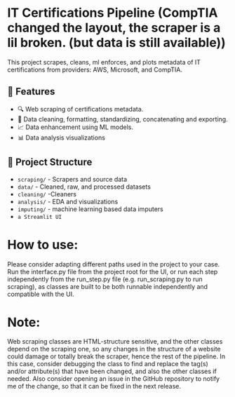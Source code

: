 # IT Certifications Pipeline (CompTIA changed the layout, the scraper is  a lil broken. (but data is still available))
 
This project scrapes, cleans, ml enforces, and plots metadata of IT certifications from providers: AWS, Microsoft, and CompTIA.

## 📌 Features

- 🔍 Web scraping of certifications metadata.
- 🧹 Data cleaning, formatting, standardizing, concatenating and exporting.
- 📈 Data enhancement using ML models.
- 📊 Data analysis visualizations


## 📁 Project Structure

- `scraping/` - Scrapers and source data
- `data/` - Cleaned, raw, and processed datasets
- `cleaning/` -Cleaners 
- `analysis/` - EDA and visualizations
- `imputing/` - machine learning based data imputers
- `a Streamlit UI`

# How to use:
Please consider adapting different paths used in the project to your case.
Run the interface.py file from the project root for the UI, or run each step independently from the run_step.py file (e.g. run_scraping.py to run scraping), as classes are built to be both runnable independently and compatible with the UI.

# Note:
Web scraping classes are HTML-structure sensitive, and the other classes depend on the scraping one, so any changes in the structure of a website could damage or totally break the scraper, hence the rest of the pipeline.
In this case, consider debugging the class to find and replace the tag(s) and/or attribute(s) that have been changed, and also the other classes if needed. Also consider opening an issue in the GitHub repository to notify me of the change, so that it can be fixed in the next release.

